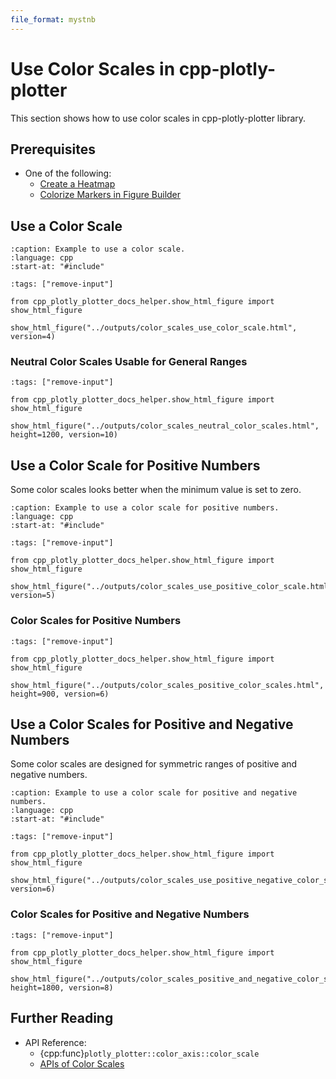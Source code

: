 ```yaml
---
file_format: mystnb
---
```


# Use Color Scales in cpp-plotly-plotter

This section shows how to use color scales in cpp-plotly-plotter library.

## Prerequisites

- One of the following:
  - [Create a Heatmap](../heatmaps/create_heatmap.md)
  - [Colorize Markers in Figure Builder](../scatters/colorize_markers_in_figure_builder.md)

## Use a Color Scale

```{literalinclude} /../../../examples/color_scales/use_color_scale.cpp
:caption: Example to use a color scale.
:language: cpp
:start-at: "#include"
```

```{code-cell}
:tags: ["remove-input"]

from cpp_plotly_plotter_docs_helper.show_html_figure import show_html_figure

show_html_figure("../outputs/color_scales_use_color_scale.html", version=4)
```

### Neutral Color Scales Usable for General Ranges

```{code-cell}
:tags: ["remove-input"]

from cpp_plotly_plotter_docs_helper.show_html_figure import show_html_figure

show_html_figure("../outputs/color_scales_neutral_color_scales.html", height=1200, version=10)
```

## Use a Color Scale for Positive Numbers

Some color scales looks better when the minimum value is set to zero.

```{literalinclude} /../../../examples/color_scales/use_positive_color_scale.cpp
:caption: Example to use a color scale for positive numbers.
:language: cpp
:start-at: "#include"
```

```{code-cell}
:tags: ["remove-input"]

from cpp_plotly_plotter_docs_helper.show_html_figure import show_html_figure

show_html_figure("../outputs/color_scales_use_positive_color_scale.html", version=5)
```

### Color Scales for Positive Numbers

```{code-cell}
:tags: ["remove-input"]

from cpp_plotly_plotter_docs_helper.show_html_figure import show_html_figure

show_html_figure("../outputs/color_scales_positive_color_scales.html", height=900, version=6)
```

## Use a Color Scales for Positive and Negative Numbers

Some color scales are designed for symmetric ranges of positive and negative numbers.

```{literalinclude} /../../../examples/color_scales/use_positive_negative_color_scale.cpp
:caption: Example to use a color scale for positive and negative numbers.
:language: cpp
:start-at: "#include"
```

```{code-cell}
:tags: ["remove-input"]

from cpp_plotly_plotter_docs_helper.show_html_figure import show_html_figure

show_html_figure("../outputs/color_scales_use_positive_negative_color_scale.html", version=6)
```

### Color Scales for Positive and Negative Numbers

```{code-cell}
:tags: ["remove-input"]

from cpp_plotly_plotter_docs_helper.show_html_figure import show_html_figure

show_html_figure("../outputs/color_scales_positive_and_negative_color_scales.html", height=1800, version=8)
```

## Further Reading

- API Reference:
  - {cpp:func}`plotly_plotter::color_axis::color_scale`
  - [APIs of Color Scales](../../basic_api/color_scales.rst)
